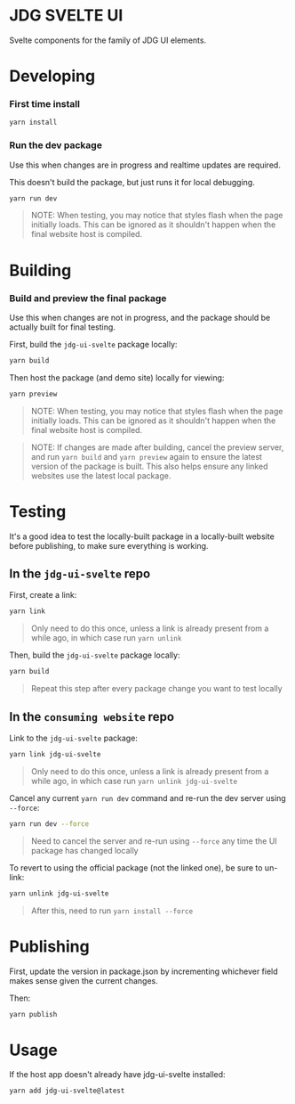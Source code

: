 # JDG SVELTE UI
Svelte components for the family of JDG UI elements.

# Developing

### First time install

```bash
yarn install
```

### Run the dev package
Use this when changes are in progress and realtime updates are required. 

This doesn't build the package, but just runs it for local debugging.
```bash
yarn run dev
```

> NOTE: When testing, you may notice that styles flash when the page initially loads. This can be ignored as it shouldn't happen when the final website host is compiled.

# Building

### Build and preview the final package
Use this when changes are not in progress, and the package should be actually built for final testing.

First, build the `jdg-ui-svelte` package locally:

```bash
yarn build
```
Then host the package (and demo site) locally for viewing:
```bash
yarn preview
```
> NOTE: When testing, you may notice that styles flash when the page initially loads. This can be ignored as it shouldn't happen when the final website host is compiled.

> NOTE: If changes are made after building, cancel the preview server, and run `yarn build` and `yarn preview` again to ensure the latest version of the package is built. This also helps ensure any linked websites use the latest local package.

# Testing

It's a good idea to test the locally-built package in a locally-built website before publishing, to make sure everything is working.

## In the `jdg-ui-svelte` repo

First, create a link:
```bash
yarn link
```
> Only need to do this once, unless a link is already present from a while ago, in which case run ```yarn unlink``` 

Then, build the `jdg-ui-svelte` package locally:
```bash
yarn build
```
> Repeat this step after every package change you want to test locally

## In the `consuming website` repo
Link to the `jdg-ui-svelte` package:
```bash
yarn link jdg-ui-svelte
```
> Only need to do this once, unless a link is already present from a while ago, in which case run ```yarn unlink jdg-ui-svelte```

Cancel any current ```yarn run dev``` command and re-run the dev server using ```--force```:
```bash
yarn run dev --force
```
> Need to cancel the server and re-run using `--force` any time the UI package has changed locally

To revert to using the official package (not the linked one), be sure to un-link:

```bash
yarn unlink jdg-ui-svelte
```
> After this, need to run ```yarn install --force```

# Publishing
First, update the version in package.json by incrementing whichever field makes sense given the current changes.

Then:
```bash
yarn publish
```

# Usage
If the host app doesn't already have jdg-ui-svelte installed:
```bash
yarn add jdg-ui-svelte@latest